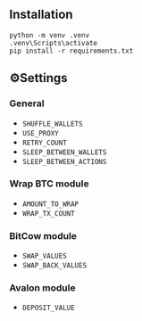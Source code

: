 ## Installation
```
python -m venv .venv
.venv\Scripts\activate
pip install -r requirements.txt
```

## ⚙️Settings

### General

* `SHUFFLE_WALLETS` 
* `USE_PROXY` 
* `RETRY_COUNT` 
* `SLEEP_BETWEEN_WALLETS`
* `SLEEP_BETWEEN_ACTIONS`

### Wrap BTC module

* `AMOUNT_TO_WRAP` 
* `WRAP_TX_COUNT` 

### BitCow module

* `SWAP_VALUES` 
* `SWAP_BACK_VALUES`

### Avalon module

* `DEPOSIT_VALUE` 
